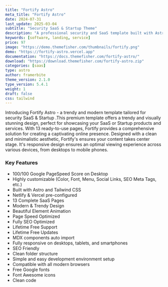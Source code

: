 ```yaml
---
title: "Fortify Astro"
meta_title: "Fortify Astro"
date: 2024-07-31
last_update: 2025-03-04
subtitle: "Security SaaS & Startup Theme"
description: "A professional security and SaaS template built with Astro and Tailwind CSS."
keywords: [software, landing, service]
price: 97
image: "https://demo.themefisher.com/thumbnails/fortify.png"
demo: "https://fortify-astro.vercel.app"
documentation: "https://docs.themefisher.com/fortify-astro/"
download: "https://download.themefisher.com/fortify-astro.zip"
categories: [saas]
type: astro
author: framerbite
theme_version: 2.1.0
type_version: 5.4.1
weight: 1
draft: false
css: tailwind
---
```


Introducing Fortify Astro - a trendy and modern template tailored for security SaaS & Startup .This premium template offers a trendy and visually stunning design, perfect for showcasing your SaaS or Startup products and services. With 13 ready-to-use pages, Fortify provides a comprehensive solution for creating a captivating online presence.
Designed with a clean and minimalistic aesthetic, Fortify's ensures your content takes center stage. It's responsive design ensures an optimal viewing experience across various devices, from desktops to mobile phones.

### Key Features

- 100/100 Google PageSpeed Score on Desktop
- Highly customizable (Color, Font, Menu, Social Links, SEO Meta Tags, etc.)
- Built with Astro and Tailwind CSS
- Netlify & Vercel pre-configured
- 13 Complete SaaS Pages
- Modern & Trendy Design
- Beautiful Element Animation
- Page Speed Optimized
- Fully SEO Optimized
- Lifetime Free Support
- Lifetime Free Updates
- MDX components auto import
- Fully responsive on desktops, tablets, and smartphones
- SEO Friendly
- Clean folder structure
- Simple and easy development environment setup
- Compatible with all modern browsers
- Free Google fonts
- Font Awesome icons
- Clean code
